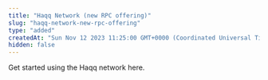 ```yaml
---
title: "Haqq Network (new RPC offering)"
slug: "haqq-network-new-rpc-offering"
type: "added"
createdAt: "Sun Nov 12 2023 11:25:00 GMT+0000 (Coordinated Universal Time)"
hidden: false
---
```

Get started using the Haqq network here.